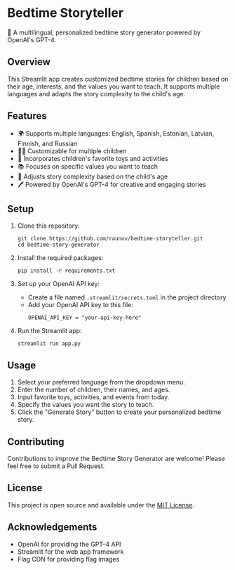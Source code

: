 # Bedtime Storyteller

🌙 A multilingual, personalized bedtime story generator powered by OpenAI's GPT-4.

## Overview

This Streamlit app creates customized bedtime stories for children based on their age, interests, and the values you want to teach. It supports multiple languages and adapts the story complexity to the child's age.

## Features

- 🌍 Supports multiple languages: English, Spanish, Estonian, Latvian, Finnish, and Russian
- 👧👦 Customizable for multiple children
- 🧸 Incorporates children's favorite toys and activities
- 📚 Focuses on specific values you want to teach
- 🎨 Adjusts story complexity based on the child's age
- 🖊️ Powered by OpenAI's GPT-4 for creative and engaging stories

## Setup

1. Clone this repository:
   ```
   git clone https://github.com/raunov/bedtime-storyteller.git
   cd bedtime-story-generator
   ```

2. Install the required packages:
   ```
   pip install -r requirements.txt
   ```

3. Set up your OpenAI API key:
   - Create a file named `.streamlit/secrets.toml` in the project directory
   - Add your OpenAI API key to this file:
     ```
     OPENAI_API_KEY = "your-api-key-here"
     ```

4. Run the Streamlit app:
   ```
   streamlit run app.py
   ```

## Usage

1. Select your preferred language from the dropdown menu.
2. Enter the number of children, their names, and ages.
3. Input favorite toys, activities, and events from today.
4. Specify the values you want the story to teach.
5. Click the "Generate Story" button to create your personalized bedtime story.

## Contributing

Contributions to improve the Bedtime Story Generator are welcome! Please feel free to submit a Pull Request.

## License

This project is open source and available under the [MIT License](https://opensource.org/licenses/MIT).

## Acknowledgements

- OpenAI for providing the GPT-4 API
- Streamlit for the web app framework
- Flag CDN for providing flag images